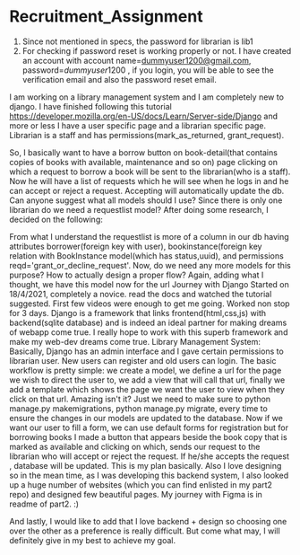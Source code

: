 # Recruitment_Assignment
1. Since not mentioned in specs, the password for librarian is lib1
2. For checking if password reset is working properly or not. I have created an account with account name=dummyuser1200@gmail.com, password=$dummyuser1200$ , if you login, you will be able to see the verification email and also the password reset email.

I am working on a library management system and I am completely new to django. I have finished following this tutorial https://developer.mozilla.org/en-US/docs/Learn/Server-side/Django and more or less I have a user specific page and a librarian specific page. Librarian is a staff and has permissions(mark_as_returned, grant_request).

So, I basically want to have a borrow button on book-detail(that contains copies of books with available, maintenance and so on) page clicking on which a request to borrow a book will be sent to the librarian(who is a staff). Now he will have a list of requests which he will see when he logs in and he can accept or reject a request. Accepting will automatically update the db. Can anyone suggest what all models should I use? 
Since there is only one librarian do we need a requestlist model? 
After doing some research, I decided on the following:

From what I understand the requestlist is more of a column in our db having attributes borrower(foreign key with user), bookinstance(foreign key relation with BookInstance model(which has status,uuid), and permissions reqd='grant_or_decline_request'.
Now, do we need any more models for this purpose? How to actually design a proper flow?
Again, adding what I thought, we have this model now for the url
Journey with Django
Started on 18/4/2021, completely a novice. read the docs and watched the tutorial suggested. First few videos were enough to get me going. Worked non stop for 3 days.
Django is a framework that links frontend(html,css,js) with backend(sqlite database) and is indeed an ideal partner for making dreams of webapp come true. I really hope to work with this superb framework and make my web-dev dreams come true.
Library Management System: Basically, Django has an admin interface and I gave certain permissions to librarian user. New users can register and old users can login. The basic workflow is pretty simple: we create a model, we define a url for the page we wish to direct the user to, we add a view that will call that url, finally we add a template which shows the page we want the user to view when they click on that url. Amazing isn't it? Just we need to make sure to python manage.py makemigrations, python manage.py migrate, every time to ensure the changes in our models are updated to the database. Now if we want our user to fill a form, we can use default forms for registration but for borrowing books I made a button that appears beside the book copy that is marked as available and clicking on which, sends our request to the librarian who will accept or reject the request. If he/she accepts the request , database will be updated. 
This is my plan basically. 
Also I love designing so in the mean time, as I was developing this backend system, I also looked up a huge number of websites (which you can find enlisted in my part2 repo) and designed few beautiful pages. My journey with Figma is in readme of part2. :)

And lastly, I would like to add that I love backend + design so choosing one over the other as a preference is really difficult. But come what may, I will definitely give in my best to achieve my goal.
